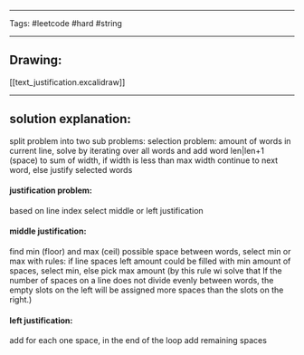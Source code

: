 

----

Tags: #leetcode #hard #string

----

## Drawing:
[[text_justification.excalidraw]]

----


## solution explanation:
split problem into two sub problems: 
	selection problem: amount of words in current line, solve by iterating over all words and add word len|len+1 (space) to sum of width, if width is less than max width continue to next word, else justify selected words
#### justification problem:
based on line index select middle or left justification
#### middle justification:
find min (floor) and max (ceil) possible space between words, select min or max with rules: if line spaces left amount could be filled with min amount of spaces, select min, else pick max amount (by this rule wi solve that If the number of spaces on a line does not divide evenly between words, the empty slots on the left will be assigned more spaces than the slots on the right.)
#### left justification:
add for each one space, in the end of the loop add remaining spaces